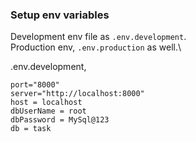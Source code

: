 ### Setup env variables
Development env file as `.env.development`.\
Production env, `.env.production` as well.\

.env.development,
```
port="8000"
server="http://localhost:8000"
host = localhost
dbUserName = root
dbPassword = MySql@123
db = task
```